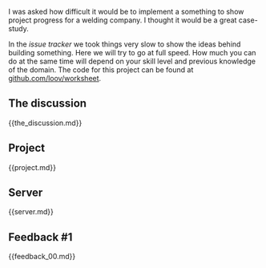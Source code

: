 I was asked how difficult it would be to implement a something to show project progress for a welding company. I thought it would be a great case-study.

In the *issue tracker* we took things very slow to show the ideas behind building something. Here we will try to go at full speed. How much you can do at the same time will depend on your skill level and previous knowledge of the domain. The code for this project can
be found at [github.com/loov/worksheet](http://github.com/loov/worksheet).

## The discussion

{{the_discussion.md}}

## Project

{{project.md}}

## Server

{{server.md}}

## Feedback #1

{{feedback_00.md}}